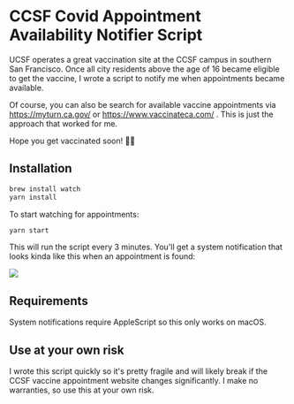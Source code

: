 # CCSF Covid Appointment Availability Notifier Script

UCSF operates a great vaccination site at the CCSF campus in southern San Francisco. Once all city residents above the age of 16 became eligible to get the vaccine, I wrote a script to notify me when appointments became available.

Of course, you can also be search for available vaccine appointments via https://myturn.ca.gov/ or https://www.vaccinateca.com/ . This is just the approach that worked for me.

Hope you get vaccinated soon! 💉🎉

## Installation

```sh
brew install watch
yarn install
```

To start watching for appointments:

```sh
yarn start
```

This will run the script every 3 minutes. You'll get a system notification that looks kinda like this when an appointment is found:

![](https://i.stack.imgur.com/REbdS.png)


## Requirements

System notifications require AppleScript so this only works on macOS.

## Use at your own risk

I wrote this script quickly so it's pretty fragile and will likely break
if the CCSF vaccine appointment website changes significantly. I make
no warranties, so use this at your own risk.

